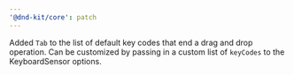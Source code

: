 ```yaml
---
'@dnd-kit/core': patch
---
```


Added `Tab` to the list of default key codes that end a drag and drop operation. Can be customized by passing in a custom list of `keyCodes` to the KeyboardSensor options.
